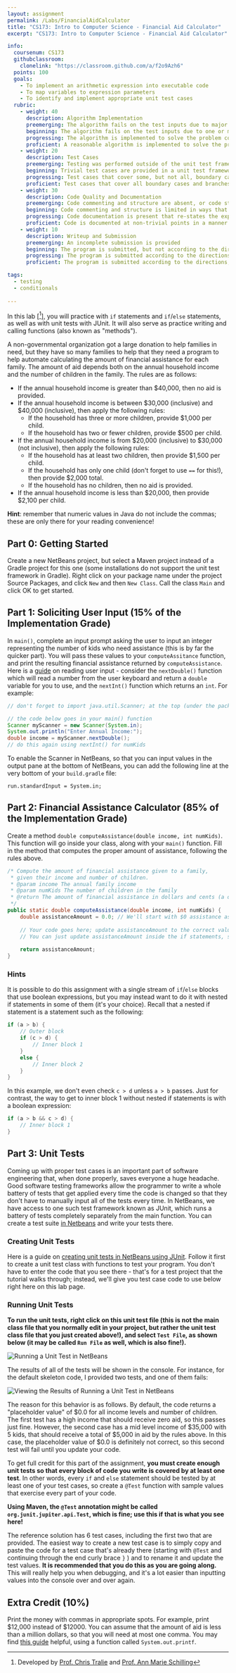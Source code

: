 ```yaml
---
layout: assignment
permalink: /Labs/FinancialAidCalculator
title: "CS173: Intro to Computer Science - Financial Aid Calculator"
excerpt: "CS173: Intro to Computer Science - Financial Aid Calculator"

info:
  coursenum: CS173
  githubclassroom:
    clonelink: "https://classroom.github.com/a/f2o9Azh6"
  points: 100
  goals:
    - To implement an arithmetic expression into executable code
    - To map variables to expression parameters
    - To identify and implement appropriate unit test cases
  rubric:
    - weight: 40
      description: Algorithm Implementation
      preemerging: The algorithm fails on the test inputs due to major issues, or the program fails to compile and/or run
      beginning: The algorithm fails on the test inputs due to one or more minor issues
      progressing: The algorithm is implemented to solve the problem correctly according to given test inputs, but would fail if executed in a general case due to a minor issue or omission in the algorithm design or implementation
      proficient: A reasonable algorithm is implemented to solve the problem which correctly solves the problem according to the given test inputs, and would be reasonably expected to solve the problem in the general case
    - weight: 20
      description: Test Cases
      preemerging: Testing was performed outside of the unit test framework, or not performed at all
      beginning: Trivial test cases are provided in a unit test framework
      progressing: Test cases that cover some, but not all, boundary cases and branches of the program are provided
      proficient: Test cases that cover all boundary cases and branches of the program are provided
    - weight: 30
      description: Code Quality and Documentation
      preemerging: Code commenting and structure are absent, or code structure departs significantly from best practice, and/or the code departs significantly from the style guide
      beginning: Code commenting and structure is limited in ways that reduce the readability of the program, and/or there are minor departures from the style guide
      progressing: Code documentation is present that re-states the explicit code definitions, and/or code is written that mostly adheres to the style guide
      proficient: Code is documented at non-trivial points in a manner that enhances the readability of the program, and code is written according to the style guide
    - weight: 10
      description: Writeup and Submission
      preemerging: An incomplete submission is provided
      beginning: The program is submitted, but not according to the directions in one or more ways (for example, because it is lacking a readme writeup)
      progressing: The program is submitted according to the directions with a minor omission or correction needed
      proficient: The program is submitted according to the directions, including a readme writeup describing the solution

tags:
  - testing
  - conditionals
  
---
```


In this lab \[[^1]\], you will practice with `if` statements and `if`/`else` statements, as well as with unit tests with JUnit. It will also serve as practice writing and calling functions (also known as "methods").

A non-governmental organization got a large donation to help families in need, but they have so many families to help that they need a program to help automate calculating the amount of financial assistance for each family. The amount of aid depends both on the annual household income and the number of children in the family. The rules are as follows:

* If the annual household income is greater than $40,000, then no aid is provided.
* If the annual household income is between $30,000 (inclusive) and $40,000 (inclusive), then apply the following rules:
    * If the household has three or more children, provide $1,000 per child.
    * If the household has two or fewer children, provide $500 per child.
* If the annual household income is from $20,000 (inclusive) to $30,000 (not inclusive), then apply the following rules:
    * If the household has at least two children, then provide $1,500 per child.
    * If the household has only one child (don't forget to use `==` for this!), then provide $2,000 total.
    * If the household has no children, then no aid is provided.
* If the annual household income is less than $20,000, then provide $2,100 per child.

**Hint**: remember that numeric values in Java do not include the commas; these are only there for your reading convenience!

## Part 0: Getting Started
Create a new NetBeans project, but select a Maven project instead of a Gradle project for this one (some installations do not support the unit test framework in Gradle).  Right click on your package name under the project Source Packages, and click `New` and then `New Class`.  Call the class `Main` and click OK to get started.

## Part 1: Soliciting User Input (15% of the Implementation Grade)

In `main()`, complete an input prompt asking the user to input an integer representing the number of kids who need assistance (this is by far the quicker part).  You will pass these values to your `computeAssitance` function, and print the resulting financial assistance returned by `computeAssistance`.  Here is a [guide](https://www.w3schools.com/java/java_user_input.asp) on reading user input - consider the `nextDouble()` function which will read a number from the user keyboard and return a `double` variable for you to use, and the `nextInt()` function which returns an `int`.  For example:

```java
// don't forget to import java.util.Scanner; at the top (under the package line!)

// the code below goes in your main() function
Scanner myScanner = new Scanner(System.in);
System.out.println("Enter Annual Income:");
double income = myScanner.nextDouble();
// do this again using nextInt() for numKids
```

To enable the Scanner in NetBeans, so that you can input values in the output pane at the bottom of NetBeans, you can add the following line at the very bottom of your `build.gradle` file:

```
run.standardInput = System.in;
```

## Part 2: Financial Assistance Calculator (85% of the Implementation Grade)

Create a method `double computeAssistance(double income, int numKids)`.  This function will go inside your class, along with your `main()` function.  Fill in the method that computes the proper amount of assistance, following the rules above.

```java
/* Compute the amount of financial assistance given to a family, 
 * given their income and number of children.
 * @param income The annual family income
 * @param numKids The number of children in the family
 * @return The amount of financial assistance in dollars and cents (a double)
 */
public static double computeAssistance(double income, int numKids) {
    double assistanceAmount = 0.0; // We'll start with $0 assistance as a placeholder value
    
    // Your code goes here; update assistanceAmount to the correct value according to the rules above
    // You can just update assistanceAmount inside the if statements, since we declared it at the top of this function.
    
    return assistanceAmount;
}
```

### Hints

It is possible to do this assignment with a single stream of `if`/`else` blocks that use boolean expressions, but you may instead want to do it with nested if statements in some of them (it's your choice). Recall that a nested if statement is a statement such as the following:

```java
if (a > b) {
    // Outer block
    if (c > d) {
        // Inner block 1
    }
    else {
        // Inner block 2
    }
}
```

In this example, we don't even check `c > d` unless `a > b` passes. Just for contrast, the way to get to inner block 1 without nested if statements is with a boolean expression:

```java
if (a > b && c > d) {
    // Inner block 1
}
```

## Part 3: Unit Tests

Coming up with proper test cases is an important part of software engineering that, when done properly, saves everyone a huge headache. Good software testing frameworks allow the programmer to write a whole battery of tests that get applied every time the code is changed so that they don't have to manually input all of the tests every time.  In NetBeans, we have access to one such test framework known as JUnit, which runs a battery of tests completely separately from the main function.  You can create a test suite [in Netbeans](https://netbeans.org/kb/docs/java/junit-intro.html#Exercise_30) and write your tests there.  

### Creating Unit Tests

Here is a guide on [creating unit tests in NetBeans using JUnit](../NetBeans/JUnit).  Follow it first to create a unit test class with functions to test your program.  You don't have to enter the code that you see there - that's for a test project that the tutorial walks through; instead, we'll give you test case code to use below right here on this lab page.

### Running Unit Tests

**To run the unit tests, right click on this unit test file (this is not the main class file that you normally edit in your project, but rather the unit test class file that you just created above!), and select `Test File`, as shown below (it may be called `Run File` as well, which is also fine!).**

![Running a Unit Test in NetBeans](../images/lab-financialaidcalculator/RunUnitTest.png)

The results of all of the tests will be shown in the console. For instance, for the default skeleton code, I provided two tests, and one of them fails:

![Viewing the Results of Running a Unit Test in NetBeans](../images/lab-financialaidcalculator/TestResults.png)

The reason for this behavior is as follows. By default, the code returns a "placeholder value" of $0.0 for all income levels and number of children. The first test has a high income that should receive zero aid, so this passes just fine. However, the second case has a mid level income of $35,000 with 5 kids, that should receive a total of $5,000 in aid by the rules above. In this case, the placeholder value of $0.0 is definitely not correct, so this second test will fail until you update your code.

To get full credit for this part of the assignment, **you must create enough unit tests so that every block of code you write is covered by at least one test**. In other words, every `if` and `else` statement should be tested by at least one of your test cases, so create a `@Test` function with sample values that exercise every part of your code.  

**Using Maven, the `@Test` annotation might be called `org.junit.jupiter.api.Test`, which is fine; use this if that is what you see here!**

The reference solution has 6 test cases, including the first two that are provided. The easiest way to create a new test case is to simply copy and paste the code for a test case that's already there (starting with `@Test` and continuing through the end curly brace `}` ) and to rename it and update the test values. **It is recommended that you do this as you are going along.** This will really help you when debugging, and it's a lot easier than inputting values into the console over and over again.

## Extra Credit (10%)

Print the money with commas in appropriate spots. For example, print $12,000 instead of $12000. You can assume that the amount of aid is less than a million dollars, so that you will need at most one comma.  You may find [this guide](https://www.cs.colostate.edu/~cs160/.Summer16/resources/Java_printf_method_quick_reference.pdf) helpful, using a function called `System.out.printf`.

[^1]: Developed by [Prof. Chris Tralie](https://www.ursinus.edu/live/profiles/4502-christopher-j-tralie) and [Prof. Ann Marie Schilling](https://www.ursinus.edu/live/profiles/133-ann-marie-v-schilling)